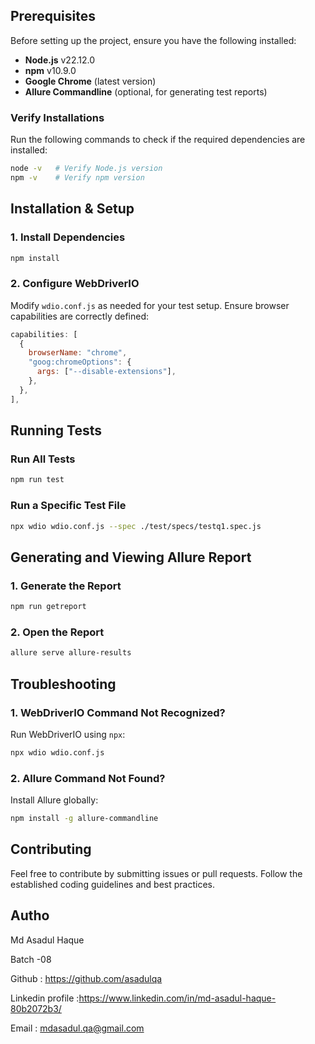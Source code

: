 ## Prerequisites
Before setting up the project, ensure you have the following installed:

- **Node.js** v22.12.0
- **npm** v10.9.0
- **Google Chrome** (latest version)
- **Allure Commandline** (optional, for generating test reports)

### Verify Installations
Run the following commands to check if the required dependencies are installed:

```sh
node -v   # Verify Node.js version
npm -v    # Verify npm version
```

## Installation & Setup

### 1. Install Dependencies
```sh
npm install
```

### 2. Configure WebDriverIO
Modify `wdio.conf.js` as needed for your test setup. Ensure browser capabilities are correctly defined:

```js
capabilities: [
  {
    browserName: "chrome",
    "goog:chromeOptions": {
      args: ["--disable-extensions"],
    },
  },
],
```

## Running Tests

### Run All Tests
```sh
npm run test
```

### Run a Specific Test File
```sh
npx wdio wdio.conf.js --spec ./test/specs/testq1.spec.js
```

## Generating and Viewing Allure Report

### 1. Generate the Report
```sh
npm run getreport
```

### 2. Open the Report
```sh
allure serve allure-results
```

## Troubleshooting

### 1. WebDriverIO Command Not Recognized?
Run WebDriverIO using `npx`:
```sh
npx wdio wdio.conf.js
```

### 2. Allure Command Not Found?
Install Allure globally:
```sh
npm install -g allure-commandline
```

## Contributing
Feel free to contribute by submitting issues or pull requests. Follow the established coding guidelines and best practices.

## Autho
Md Asadul Haque

Batch -08

Github : https://github.com/asadulqa

Linkedin profile :https://www.linkedin.com/in/md-asadul-haque-80b2072b3/

Email : mdasadul.qa@gmail.com
